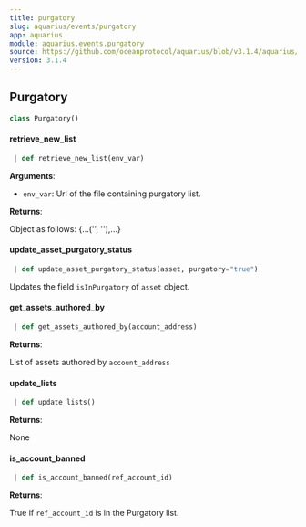 ```yaml
---
title: purgatory
slug: aquarius/events/purgatory
app: aquarius
module: aquarius.events.purgatory
source: https://github.com/oceanprotocol/aquarius/blob/v3.1.4/aquarius/events/purgatory.py
version: 3.1.4
---
```

## Purgatory

```python
class Purgatory()
```

#### retrieve\_new\_list

```python
 | def retrieve_new_list(env_var)
```

**Arguments**:

- `env_var`: Url of the file containing purgatory list.

**Returns**:

Object as follows: {...('<did>', '<reason>'),...}

#### update\_asset\_purgatory\_status

```python
 | def update_asset_purgatory_status(asset, purgatory="true")
```

Updates the field `isInPurgatory` of `asset` object.

#### get\_assets\_authored\_by

```python
 | def get_assets_authored_by(account_address)
```

**Returns**:

List of assets authored by `account_address`

#### update\_lists

```python
 | def update_lists()
```

**Returns**:

None

#### is\_account\_banned

```python
 | def is_account_banned(ref_account_id)
```

**Returns**:

True if `ref_account_id` is in the Purgatory list.

